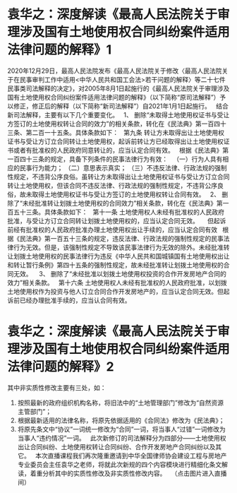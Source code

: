 # 袁华之：深度解读《最高人民法院关于审理涉及国有土地使用权合同纠纷案件适用法律问题的解释》1

2020年12月29日，最高人民法院发布《最高人民法院关于修改〈最高人民法院关于在民事审判工作中适用<中华人民共和国工会法>若干问题的解释〉等二十七件民事类司法解释的决定》，对2005年8月1日起施行的《最高人民法院关于审理涉及国有土地使用权合同纠纷案件适用法律问题的解释》（以下简称“原司法解释”）予以修正，修正后的解释（以下简称“新司法解释”）自2021年1月1日起施行。
 
结合新司法解释，主要有以下几个重要变化。
 
1、 删除“未取得土地使用权证书与受让方签订的土地使用权转让合同的效力”的相关条款，转化在《民法典》第一百四十三条、第二百一十五条。具体条款如下：
 
第九条 转让方未取得出让土地使用权证书与受让方订立合同转让土地使用权，起诉前转让方已经取得出让土地使用权证书或者有批准权的人民政府同意转让的，应当认定合同有效。
 
根据《民法典》第一百四十三条的规定，具备下列条件的民事法律行为有效：
 
（一）行为人具有相应的民事行为能力；
（二）意思表示真实；
（三）不违反法律、行政法规的强制性规定，不违背公序良俗。虽转让方未取得出让土地使用权证书与受让方订立合同转让土地使用权，但该合同不违反法律、行政法规的强制性规定，不违背公序良俗，故未取得土地使用权证书与受让方签订的土地使用权转让合同有效。
 
2、 删除了“未经批准转让划拨土地使用权的合同效力”相关条款，转化在《民法典》第一百五十三条。具体条款如下：
 
第十一条 土地使用权人未经有批准权的人民政府批准，与受让方订立合同转让划拨土地使用权的，应当认定合同无效。  
 
但起诉前经有批准权的人民政府批准办理土地使用权出让手续的，应当认定合同有效
 
根据《民法典》第一百五十三条的规定，违反法律、行政法规的强制性规定的民事法律行为无效。但是，该强制性规定不导致该民事法律行为无效的除外。未经批准转让划拨土地使用权的民事法律行为违反《中华人民共和国城镇国有土地使用权出让和转让暂行条例》第四十五条的强制性规定，故未经批准转让划拨土地使用权的合同无效。 
 
3、 删除了“未经批准以划拨土地使用权投资的合作开发房地产合同的效力”相关条款。
 
第十六条 土地使用权人未经有批准权的人民政府批准，以划拨土地使用权作为投资与他人订立合同合作开发房地产的，应当认定合同无效。但起诉前已经办理批准手续的，应当认合同有效。
 


# 袁华之：深度解读《最高人民法院关于审理涉及国有土地使用权合同纠纷案件适用法律问题的解释》2

其中非实质性修改主要有三处，如：
1. 按照最新的政府组织机构名称，将旧法中的“土地管理部门”修改为“自然资源主管部门”；
2. 根据最新适用的法律名称，将原先依据适用的《合同法》修改为《民法典》；
3. 将原先条文中“协议”一词统一修改为“合同”一词，将当事人“过错”一词修改为当事人“违约情况”一词。
 
此次新修订的司法解释分为四部分——土地使用权出让合同纠纷、土地使用权转让合同纠纷、合作开发房地产合同纠纷以及其它。
 
本次直播课程我们再次隆重邀请到中华全国律师协会建设工程与房地产专业委员会主任袁华之老师，将就此次新规的四个内容模块进行精细化条文解读，着重分析其中的实质性修改及非实质性修改内容。
 
（点击图片进入直播间）


